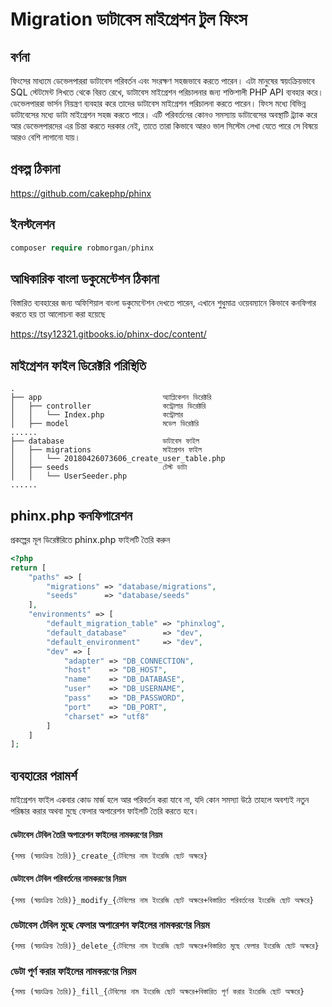 # Migration ডাটাবেস মাইগ্রেশন টুল ফিংস

## বর্ণনা

ফিংসের মাধ্যমে ডেভেলপাররা ডাটাবেস পরিবর্তন এবং সংরক্ষণ সহজভাবে করতে পারেন। এটা মানুষের স্বয়ংক্রিয়ভাবে SQL স্টেটমেন্ট লিখতে থেকে বিরত রেখে, ডাটাবেস মাইগ্রেশন পরিচালনার জন্য শক্তিশালী PHP API ব্যবহার করে। ডেভেলপাররা ভার্সন নিয়ন্ত্রণ ব্যবহার করে তাদের ডাটাবেস মাইগ্রেশন পরিচালনা করতে পারেন। ফিংস মধ্যে বিভিন্ন ডাটাবেসের মধ্যে ডাটা মাইগ্রেশন সহজ করতে পারে। এটি পরিবর্তনের কোনও সমস্যায় ডাটাবেসের অবস্থাটি ট্র্যাক করে আর ডেভেলপারদের এর চিন্তা করতে দরকার নেই, তাতে তারা কিভাবে আরও ভাল সিস্টেম লেখা যেতে পারে সে বিষয়ে আরও বেশি লাগানো যায়।
  
## প্রকল্প ঠিকানা

https://github.com/cakephp/phinx

## ইনস্টলেশন
 
  ```php
  composer require robmorgan/phinx
  ```
  
## আধিকারিক বাংলা ডকুমেন্টেশন ঠিকানা

বিস্তারিত ব্যবহারের জন্য অফিশিয়াল বাংলা ডকুমেন্টেশন দেখতে পারেন, এখানে শুধুমাত্র ওয়েবম্যানে কিভাবে কনফিগার করতে হয় তা আলোচনা করা হয়েছে

https://tsy12321.gitbooks.io/phinx-doc/content/

## মাইগ্রেশন ফাইল ডিরেক্টরি পরিস্থিতি

```
.
├── app                           অ্যাপ্লিকেশন ডিরেক্টরি
│   ├── controller                কন্ট্রোলার ডিরেক্টরি
│   │   └── Index.php             কন্ট্রোলার
│   ├── model                     মডেল ডিরেক্টরি
......
├── database                      ডাটাবেস ফাইল
│   ├── migrations                মাইগ্রেশন ফাইল
│   │   └── 20180426073606_create_user_table.php
│   ├── seeds                     টেস্ট ডাটা
│   │   └── UserSeeder.php
......
```

## phinx.php কনফিগারেশন

প্রকল্পের মূল ডিরেক্টরিতে phinx.php ফাইলটি তৈরি করুন

```php
<?php
return [
    "paths" => [
        "migrations" => "database/migrations",
        "seeds"      => "database/seeds"
    ],
    "environments" => [
        "default_migration_table" => "phinxlog",
        "default_database"        => "dev",
        "default_environment"     => "dev",
        "dev" => [
            "adapter" => "DB_CONNECTION",
            "host"    => "DB_HOST",
            "name"    => "DB_DATABASE",
            "user"    => "DB_USERNAME",
            "pass"    => "DB_PASSWORD",
            "port"    => "DB_PORT",
            "charset" => "utf8"
        ]
    ]
];
```

## ব্যবহারের পরামর্শ

মাইগ্রেশন ফাইল একবার কোড মার্জ হলে আর পরিবর্তন করা যাবে না, যদি কোন সমস্যা উঠে তাহলে অবশ্যই নতুন পরিষ্কার করার অথবা মুছে ফেলার অপারেশন ফাইলটি তৈরি করতে হবে।

#### ডেটাবেস টেবিল তৈরি অপারেশন ফাইলের নামকরণের নিয়ম

`{সময় (স্বয়ংক্রিয় তৈরি)}_create_{টেবিলের নাম ইংরেজি ছোট অক্ষরে}`

#### ডেটাবেস টেবিল পরিবর্তনের নামকরণের নিয়ম

`{সময় (স্বয়ংক্রিয় তৈরি)}_modify_{টেবিলের নাম ইংরেজি ছোট অক্ষরে+বিস্তারিত পরিবর্তনের ইংরেজি ছোট অক্ষরে}`

### ডেটাবেস টেবিল মুছে ফেলার অপারেশন ফাইলের নামকরণের নিয়ম

`{সময় (স্বয়ংক্রিয় তৈরি)}_delete_{টেবিলের নাম ইংরেজি ছোট অক্ষরে+বিস্তারিত মুছে ফেলার ইংরেজি ছোট অক্ষরে}`

### ডেটা পূর্ণ করার ফাইলের নামকরণের নিয়ম

`{সময় (স্বয়ংক্রিয় তৈরি)}_fill_{টেবিলের নাম ইংরেজি ছোট অক্ষরে+বিস্তারিত পূর্ণ করার ইংরেজি ছোট অক্ষরে}`
